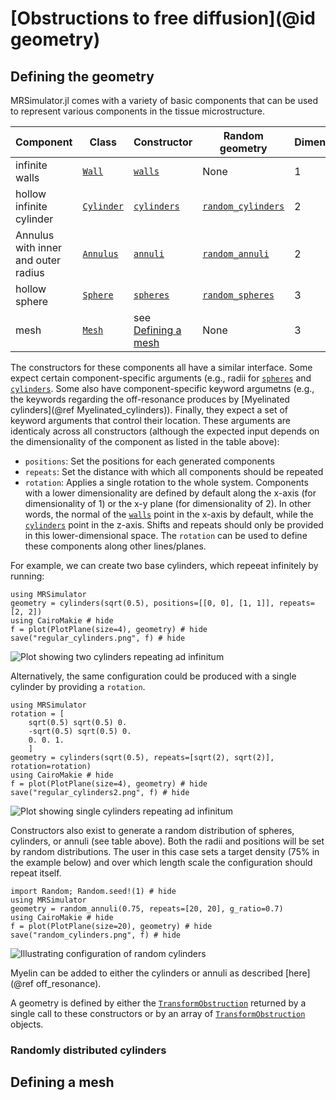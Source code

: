 # [Obstructions to free diffusion](@id geometry)
## Defining the geometry
MRSimulator.jl comes with a variety of basic components that can be used to represent various components in the tissue microstructure.

| Component     | Class            | Constructor         | Random geometry | Dimensionality |
| ------------- | ---------------- | ------------------- | ------------------- | -------------- |
| infinite walls | [`Wall`](@ref) | [`walls`](@ref)  | None | 1 |
| hollow infinite cylinder | [`Cylinder`](@ref) |  [`cylinders`](@ref)   | [`random_cylinders`](@ref) | 2 |
| Annulus with inner and outer radius | [`Annulus`](@ref) | [`annuli`](@ref)   | [`random_annuli`](@ref) | 2 |
| hollow sphere | [`Sphere`](@ref) |  [`spheres`](@ref)   | [`random_spheres`](@ref) | 3 |
| mesh | [`Mesh`](@ref) | see [Defining a mesh](@ref) | None | 3 |

The constructors for these components all have a similar interface.
Some expect certain component-specific arguments (e.g., radii for [`spheres`](@ref) and [`cylinders`](@ref).
Some also have component-specific keyword argumetns (e.g., the keywords regarding the off-resonance produces by [Myelinated cylinders](@ref Myelinated_cylinders)).
Finally, they expect a set of keyword arguments that control their location.
These arguments are identicaly across all constructors (although the expected input depends on the dimensionality of the component as listed in the table above):
- `positions`: Set the positions for each generated components
- `repeats`: Set the distance with which all components should be repeated
- `rotation`: Applies a single rotation to the whole system.
Components with a lower dimensionality are defined by default along the x-axis (for dimensionality of 1) or the x-y plane (for dimensionality of 2). 
In other words, the normal of the [`walls`](@ref) point in the x-axis by default, while the [`cylinders`](@ref) point in the z-axis.
Shifts and repeats should only be provided in this lower-dimensional space.
The `rotation` can be used to define these components along other lines/planes.

For example, we can create two base cylinders, which repeeat infinitely by running:
```@example
using MRSimulator
geometry = cylinders(sqrt(0.5), positions=[[0, 0], [1, 1]], repeats=[2, 2])
using CairoMakie # hide
f = plot(PlotPlane(size=4), geometry) # hide
save("regular_cylinders.png", f) # hide
```  

![Plot showing two cylinders repeating ad infinitum](regular_cylinders.png)

Alternatively, the same configuration could be produced with a single cylinder by providing a `rotation`.
```@example
using MRSimulator
rotation = [
    sqrt(0.5) sqrt(0.5) 0.
    -sqrt(0.5) sqrt(0.5) 0.
    0. 0. 1.
    ]
geometry = cylinders(sqrt(0.5), repeats=[sqrt(2), sqrt(2)], rotation=rotation)
using CairoMakie # hide
f = plot(PlotPlane(size=4), geometry) # hide
save("regular_cylinders2.png", f) # hide
```  
![Plot showing single cylinders repeating ad infinitum](regular_cylinders2.png)

Constructors also exist to generate a random distribution of spheres, cylinders, or annuli (see table above).
Both the radii and positions will be set by random distributions.
The user in this case sets a target density (75% in the example below) and over which length scale the configuration should repeat itself.
```@example
import Random; Random.seed!(1) # hide
using MRSimulator
geometry = random_annuli(0.75, repeats=[20, 20], g_ratio=0.7)
using CairoMakie # hide
f = plot(PlotPlane(size=20), geometry) # hide
save("random_cylinders.png", f) # hide
```  

![Illustrating configuration of random cylinders](random_cylinders.png)

Myelin can be added to either the cylinders or annuli as described [here](@ref off_resonance).

A geometry is defined by either the [`TransformObstruction`](@ref) returned by a single call to these constructors
or by an array of [`TransformObstruction`](@ref) objects.
### Randomly distributed cylinders


## Defining a mesh
